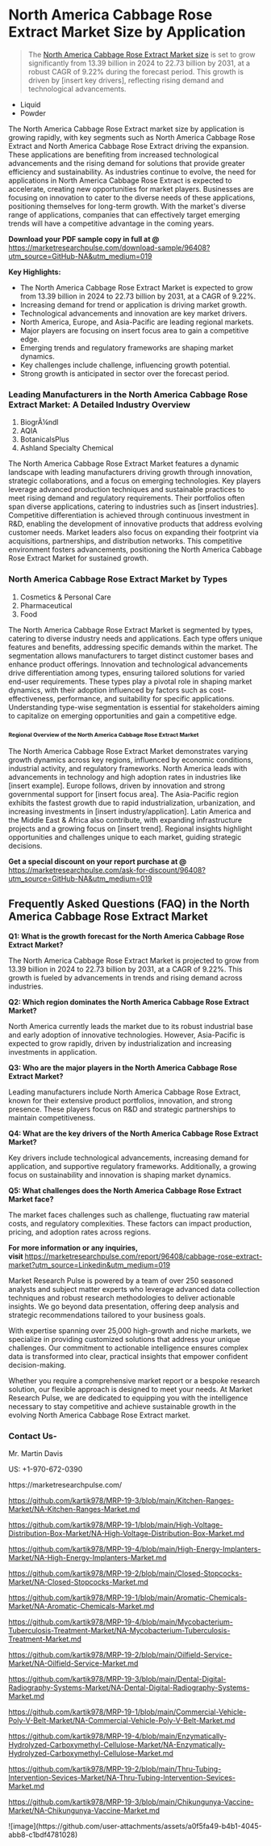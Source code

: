 <h1>North America Cabbage Rose Extract Market&nbsp;Size by Application</h1><blockquote><p>The <a href="https://marketresearchpulse.com/download-sample/96408?utm_source=GitHub-NA&amp;utm_medium=019">North America Cabbage Rose Extract Market size</a> is set to grow significantly from 13.39 billion in 2024 to 22.73 billion by 2031, at a robust CAGR of 9.22% during the forecast period. This growth is driven by [insert key drivers], reflecting rising demand and technological advancements.</p></blockquote><ul><li>Liquid<li> Powder</li></ul><p>The North America Cabbage Rose Extract market size by application is growing rapidly, with key segments such as North America Cabbage Rose Extract and North America Cabbage Rose Extract driving the expansion. These applications are benefiting from increased technological advancements and the rising demand for solutions that provide greater efficiency and sustainability. As industries continue to evolve, the need for applications in North America Cabbage Rose Extract is expected to accelerate, creating new opportunities for market players. Businesses are focusing on innovation to cater to the diverse needs of these applications, positioning themselves for long-term growth. With the market's diverse range of applications, companies that can effectively target emerging trends will have a competitive advantage in the coming years.</p><p><strong>Download your PDF sample copy in full at @ </strong><a href="https://marketresearchpulse.com/download-sample/96408?utm_source=GitHub-NA&amp;utm_medium=019">https://marketresearchpulse.com/download-sample/96408?utm_source=GitHub-NA&amp;utm_medium=019</a></p><p><strong>Key Highlights: </strong></p><ul><li>The North America Cabbage Rose Extract Market is expected to grow from 13.39 billion in 2024 to 22.73 billion by 2031, at a CAGR of 9.22%.</li><li>Increasing demand for trend or application is driving market growth.</li><li>Technological advancements and innovation are key market drivers.</li><li>North America, Europe, and Asia-Pacific are leading regional markets.</li><li>Major players are focusing on insert focus area to gain a competitive edge.</li><li>Emerging trends and regulatory frameworks are shaping market dynamics.</li><li>Key challenges include challenge, influencing growth potential.</li><li>Strong growth is anticipated in sector over the forecast period.</li></ul><h3>Leading Manufacturers in the North America Cabbage Rose Extract Market: A Detailed Industry Overview</h3><ol><li>BiogrÃ¼ndl</li><li>AQIA</li><li>BotanicalsPlus</li><li>Ashland Specialty Chemical</li></ol><div class="flex max-w-full flex-col flex-grow"><div class="min-h-8 text-message flex w-full flex-col items-end gap-2 whitespace-normal break-words [.text-message+&amp;]:mt-5" dir="auto" data-message-author-role="assistant" data-message-id="fd8432e4-4910-450d-b182-61b7bfb0a01f" data-message-model-slug="gpt-4o"><div class="flex w-full flex-col gap-1 empty:hidden first:pt-[3px]"><div class="markdown prose w-full break-words dark:prose-invert light"><p>The North America Cabbage Rose Extract Market features a dynamic landscape with leading manufacturers driving growth through innovation, strategic collaborations, and a focus on emerging technologies. Key players leverage advanced production techniques and sustainable practices to meet rising demand and regulatory requirements. Their portfolios often span diverse applications, catering to industries such as [insert industries]. Competitive differentiation is achieved through continuous investment in R&amp;D, enabling the development of innovative products that address evolving customer needs. Market leaders also focus on expanding their footprint via acquisitions, partnerships, and distribution networks. This competitive environment fosters advancements, positioning the North America Cabbage Rose Extract Market for sustained growth.</p></div></div></div></div><h3>North America Cabbage Rose Extract Market by Types</h3><ol><li>Cosmetics & Personal Care<li> Pharmaceutical<li> Food</li></ol><div class="flex max-w-full flex-col flex-grow"><div class="min-h-8 text-message flex w-full flex-col items-end gap-2 whitespace-normal break-words [.text-message+&amp;]:mt-5" dir="auto" data-message-author-role="assistant" data-message-id="084470be-0bb7-4664-bddf-5156b4f41249" data-message-model-slug="gpt-4o-mini"><div class="flex w-full flex-col gap-1 empty:hidden first:pt-[3px]"><div class="markdown prose w-full break-words dark:prose-invert light"><p>The North America Cabbage Rose Extract Market is segmented by types, catering to diverse industry needs and applications. Each type offers unique features and benefits, addressing specific demands within the market. The segmentation allows manufacturers to target distinct customer bases and enhance product offerings. Innovation and technological advancements drive differentiation among types, ensuring tailored solutions for varied end-user requirements. These types play a pivotal role in shaping market dynamics, with their adoption influenced by factors such as cost-effectiveness, performance, and suitability for specific applications. Understanding type-wise segmentation is essential for stakeholders aiming to capitalize on emerging opportunities and gain a competitive edge.</p></div></div></div></div><h3><span style="font-size: 11px;">Regional Overview of the North America Cabbage Rose Extract Market</span></h3><div class="flex max-w-full flex-col flex-grow"><div class="min-h-8 text-message flex w-full flex-col items-end gap-2 whitespace-normal break-words [.text-message+&amp;]:mt-5" dir="auto" data-message-author-role="assistant" data-message-id="e9038762-ce64-4e30-91c9-9bd413514231" data-message-model-slug="gpt-4o-mini"><div class="flex w-full flex-col gap-1 empty:hidden first:pt-[3px]"><div class="markdown prose w-full break-words dark:prose-invert light"><p>The North America Cabbage Rose Extract Market demonstrates varying growth dynamics across key regions, influenced by economic conditions, industrial activity, and regulatory frameworks. North America leads with advancements in technology and high adoption rates in industries like [insert example]. Europe follows, driven by innovation and strong governmental support for [insert focus area]. The Asia-Pacific region exhibits the fastest growth due to rapid industrialization, urbanization, and increasing investments in [insert industry/application]. Latin America and the Middle East &amp; Africa also contribute, with expanding infrastructure projects and a growing focus on [insert trend]. Regional insights highlight opportunities and challenges unique to each market, guiding strategic decisions.</p></div></div></div></div><p><strong>Get a special discount on your report purchase at @ </strong><a href="https://marketresearchpulse.com/ask-for-discount/96408?utm_source=GitHub-NA&amp;utm_medium=019">https://marketresearchpulse.com/ask-for-discount/96408?utm_source=GitHub-NA&amp;utm_medium=019</a></p><h2>Frequently Asked Questions (FAQ) in the North America Cabbage Rose Extract Market</h2><p><strong>Q1: What is the growth forecast for the North America Cabbage Rose Extract Market?</strong></p><p>The North America Cabbage Rose Extract Market is projected to grow from 13.39 billion in 2024 to 22.73 billion by 2031, at a CAGR of 9.22%. This growth is fueled by advancements in trends and rising demand across industries.</p><p><strong>Q2: Which region dominates the North America Cabbage Rose Extract Market?</strong></p><p>North America currently leads the market due to its robust industrial base and early adoption of innovative technologies. However, Asia-Pacific is expected to grow rapidly, driven by industrialization and increasing investments in application.</p><p><strong>Q3: Who are the major players in the North America Cabbage Rose Extract Market?</strong></p><p>Leading manufacturers include North America Cabbage Rose Extract, known for their extensive product portfolios, innovation, and strong presence. These players focus on R&amp;D and strategic partnerships to maintain competitiveness.</p><p><strong>Q4: What are the key drivers of the North America Cabbage Rose Extract Market?</strong></p><p>Key drivers include technological advancements, increasing demand for application, and supportive regulatory frameworks. Additionally, a growing focus on sustainability and innovation is shaping market dynamics.</p><p><strong>Q5: What challenges does the North America Cabbage Rose Extract Market face?</strong></p><p>The market faces challenges such as challenge, fluctuating raw material costs, and regulatory complexities. These factors can impact production, pricing, and adoption rates across regions.</p><p><strong>For more information or any inquiries, visit&nbsp;</strong><a href="https://marketresearchpulse.com/report/96408/cabbage-rose-extract-market?utm_source=Linkedin&utm_medium=019">https://marketresearchpulse.com/report/96408/cabbage-rose-extract-market?utm_source=Linkedin&utm_medium=019</a></p><p>Market Research Pulse is powered by a team of over 250 seasoned analysts and subject matter experts who leverage advanced data collection techniques and robust research methodologies to deliver actionable insights. We go beyond data presentation, offering deep analysis and strategic recommendations tailored to your business goals.</p><p>With expertise spanning over 25,000 high-growth and niche markets, we specialize in providing customized solutions that address your unique challenges. Our commitment to actionable intelligence ensures complex data is transformed into clear, practical insights that empower confident decision-making.</p><p>Whether you require a comprehensive market report or a bespoke research solution, our flexible approach is designed to meet your needs. At Market Research Pulse, we are dedicated to equipping you with the intelligence necessary to stay competitive and achieve sustainable growth in the evolving North America Cabbage Rose Extract market.</p><h3><strong>Contact Us-</strong></h3><p>Mr. Martin Davis</p><p>US: +1-970-672-0390</p><p>https://marketresearchpulse.com/</p><p><a href="https://github.com/kartik978/MRP-19-3/blob/main/Kitchen-Ranges-Market/NA-Kitchen-Ranges-Market.md">https://github.com/kartik978/MRP-19-3/blob/main/Kitchen-Ranges-Market/NA-Kitchen-Ranges-Market.md</a></p><p><a href="https://github.com/kartik978/MRP-19-1/blob/main/High-Voltage-Distribution-Box-Market/NA-High-Voltage-Distribution-Box-Market.md">https://github.com/kartik978/MRP-19-1/blob/main/High-Voltage-Distribution-Box-Market/NA-High-Voltage-Distribution-Box-Market.md</a></p><p><a href="https://github.com/kartik978/MRP-19-4/blob/main/High-Energy-Implanters-Market/NA-High-Energy-Implanters-Market.md">https://github.com/kartik978/MRP-19-4/blob/main/High-Energy-Implanters-Market/NA-High-Energy-Implanters-Market.md</a></p><p><a href="https://github.com/kartik978/MRP-19-2/blob/main/Closed-Stopcocks-Market/NA-Closed-Stopcocks-Market.md">https://github.com/kartik978/MRP-19-2/blob/main/Closed-Stopcocks-Market/NA-Closed-Stopcocks-Market.md</a></p><p><a href="https://github.com/kartik978/MRP-19-1/blob/main/Aromatic-Chemicals-Market/NA-Aromatic-Chemicals-Market.md">https://github.com/kartik978/MRP-19-1/blob/main/Aromatic-Chemicals-Market/NA-Aromatic-Chemicals-Market.md</a></p><p><a href="https://github.com/kartik978/MRP-19-4/blob/main/Mycobacterium-Tuberculosis-Treatment-Market/NA-Mycobacterium-Tuberculosis-Treatment-Market.md">https://github.com/kartik978/MRP-19-4/blob/main/Mycobacterium-Tuberculosis-Treatment-Market/NA-Mycobacterium-Tuberculosis-Treatment-Market.md</a></p><p><a href="https://github.com/kartik978/MRP-19-2/blob/main/Oilfield-Service-Market/NA-Oilfield-Service-Market.md">https://github.com/kartik978/MRP-19-2/blob/main/Oilfield-Service-Market/NA-Oilfield-Service-Market.md</a></p><p><a href="https://github.com/kartik978/MRP-19-3/blob/main/Dental-Digital-Radiography-Systems-Market/NA-Dental-Digital-Radiography-Systems-Market.md">https://github.com/kartik978/MRP-19-3/blob/main/Dental-Digital-Radiography-Systems-Market/NA-Dental-Digital-Radiography-Systems-Market.md</a></p><p><a href="https://github.com/kartik978/MRP-19-1/blob/main/Commercial-Vehicle-Poly-V-Belt-Market/NA-Commercial-Vehicle-Poly-V-Belt-Market.md">https://github.com/kartik978/MRP-19-1/blob/main/Commercial-Vehicle-Poly-V-Belt-Market/NA-Commercial-Vehicle-Poly-V-Belt-Market.md</a></p><p><a href="https://github.com/kartik978/MRP-19-4/blob/main/Enzymatically-Hydrolyzed-Carboxymethyl-Cellulose-Market/NA-Enzymatically-Hydrolyzed-Carboxymethyl-Cellulose-Market.md">https://github.com/kartik978/MRP-19-4/blob/main/Enzymatically-Hydrolyzed-Carboxymethyl-Cellulose-Market/NA-Enzymatically-Hydrolyzed-Carboxymethyl-Cellulose-Market.md</a></p><p><a href="https://github.com/kartik978/MRP-19-2/blob/main/Thru-Tubing-Intervention-Sevices-Market/NA-Thru-Tubing-Intervention-Sevices-Market.md">https://github.com/kartik978/MRP-19-2/blob/main/Thru-Tubing-Intervention-Sevices-Market/NA-Thru-Tubing-Intervention-Sevices-Market.md</a></p><p><a href="https://github.com/kartik978/MRP-19-3/blob/main/Chikungunya-Vaccine-Market/NA-Chikungunya-Vaccine-Market.md">https://github.com/kartik978/MRP-19-3/blob/main/Chikungunya-Vaccine-Market/NA-Chikungunya-Vaccine-Market.md</a></p>
![image](https://github.com/user-attachments/assets/a0f5fa49-b4b1-4045-abb8-c1bdf4781028)
